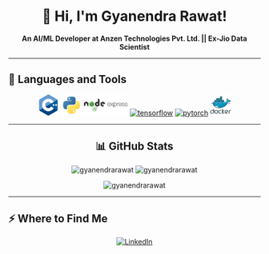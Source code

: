 <h1 align="center">👋 Hi, I'm Gyanendra Rawat!</h1>

<p align="center">
    <strong>An AI/ML Developer at Anzen Technologies Pvt. Ltd. || Ex-Jio Data Scientist</strong>
</p>

<hr>

<h2>🚀 Languages and Tools</h2>
<p align="center">
    <a href="https://raw.githubusercontent.com/devicons/devicon/master/icons/cplusplus/cplusplus-original.svg"><img src="https://raw.githubusercontent.com/devicons/devicon/master/icons/cplusplus/cplusplus-original.svg" alt="cplusplus" width="42" height="42" /></a>
    <a href="https://raw.githubusercontent.com/devicons/devicon/master/icons/python/python-original.svg"><img src="https://raw.githubusercontent.com/devicons/devicon/master/icons/python/python-original.svg" alt="python" width="42" height="42" /></a>
    <a href="https://raw.githubusercontent.com/devicons/devicon/master/icons/nodejs/nodejs-original-wordmark.svg"><img src="https://raw.githubusercontent.com/devicons/devicon/master/icons/nodejs/nodejs-original-wordmark.svg" alt="nodejs" width="42" height="42" /></a>
    <a href="https://raw.githubusercontent.com/devicons/devicon/master/icons/express/express-original-wordmark.svg"><img src="https://raw.githubusercontent.com/devicons/devicon/master/icons/express/express-original-wordmark.svg" alt="express" width="42" height="42" /></a>
    <a href="https://www.vectorlogo.zone/logos/tensorflow/tensorflow-icon.svg"><img src="https://www.vectorlogo.zone/logos/tensorflow/tensorflow-icon.svg" alt="tensorflow" width="42" height="42" /></a>
    <a href="https://www.vectorlogo.zone/logos/pytorch/pytorch-icon.svg"><img src="https://www.vectorlogo.zone/logos/pytorch/pytorch-icon.svg" alt="pytorch" width="42" height="42" /></a>
    <a href="https://raw.githubusercontent.com/devicons/devicon/master/icons/docker/docker-original-wordmark.svg"><img src="https://raw.githubusercontent.com/devicons/devicon/master/icons/docker/docker-original-wordmark.svg" alt="docker" width="42" height="42" /></a>
</p>

<hr>

<h2 align="center">📊 GitHub Stats</h2>
<p align="center">
    <img src="https://github-readme-stats.vercel.app/api?username=gyanendrarawat&show_icons=true&locale=en" alt="gyanendrarawat" width="400" />
    <img src="https://github-readme-streak-stats.herokuapp.com/?user=gyanendrarawat&" alt="gyanendrarawat" width="400" />
</p>
<p align="center">
    <img src="https://github-readme-stats.vercel.app/api/top-langs?username=gyanendrarawat&show_icons=true&locale=en&layout=compact" alt="gyanendrarawat" width="400" />
</p>

<hr>

<h2>⚡️ Where to Find Me</h2>
<p align="center">
    <a href="https://www.linkedin.com/in/gyanendra-rawat-84477a191"><img src="https://img.shields.io/badge/linkedin-logo?style=for-the-badge&logo=linkedin&logoColor=white&color=%230a77b6" alt="LinkedIn" /></a>
</p>
